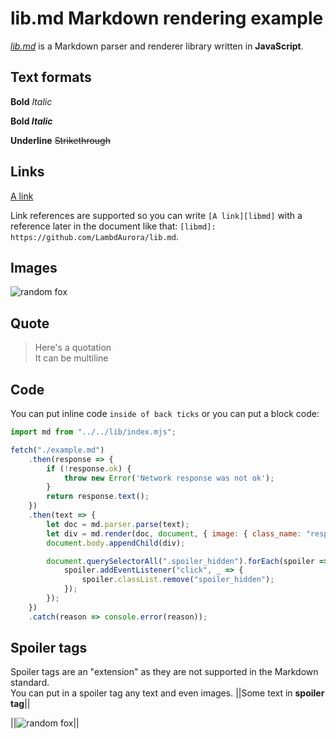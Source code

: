# lib.md Markdown rendering example

[_lib.md_][libmd] is a Markdown parser and renderer library written in **JavaScript**.

## Text formats

**Bold** *Italic*

**Bold *Italic***

__Underline__ ~~Strikethrough~~

## Links

[A link][libmd]

Link references are supported so you can write `[A link][libmd]` with a reference later in the document like that: `[libmd]: https://github.com/LambdAurora/lib.md`.

## Images

![random fox][foxxos]

## Quote

> Here's a quotation  
> It can be multiline

## Code

You can put inline code `inside of back ticks` or you can put a block code:

```js
import md from "../../lib/index.mjs";

fetch("./example.md")
    .then(response => {
        if (!response.ok) {
            throw new Error('Network response was not ok');
        }
        return response.text();
    })
    .then(text => {
        let doc = md.parser.parse(text);
        let div = md.render(doc, document, { image: { class_name: "responsive_img" }, spoiler: { enable: true } });
        document.body.appendChild(div);

        document.querySelectorAll(".spoiler_hidden").forEach(spoiler => {
            spoiler.addEventListener("click", _ => {
                spoiler.classList.remove("spoiler_hidden");
            });
        });
    })
    .catch(reason => console.error(reason));
```

## Spoiler tags

Spoiler tags are an "extension" as they are not supported in the Markdown standard.  
You can put in a spoiler tag any text and even images. ||Some text in **spoiler tag**||

||![random fox][foxxos]||

[libmd]: https://github.com/LambdAurora/lib.md "lib.md homepage"
[foxxos]: https://foxrudor.de "Visit the website!"
